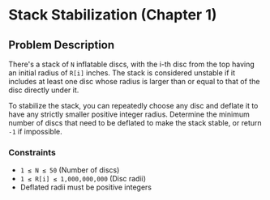 # Stack Stabilization (Chapter 1)

## Problem Description

There's a stack of `N` inflatable discs, with the i-th disc from the top having an initial radius of `R[i]` inches. The stack is considered unstable if it includes at least one disc whose radius is larger than or equal to that of the disc directly under it.

To stabilize the stack, you can repeatedly choose any disc and deflate it to have any strictly smaller positive integer radius. Determine the minimum number of discs that need to be deflated to make the stack stable, or return `-1` if impossible.

### Constraints

- `1 ≤ N ≤ 50` (Number of discs)
- `1 ≤ R[i] ≤ 1,000,000,000` (Disc radii)
- Deflated radii must be positive integers
